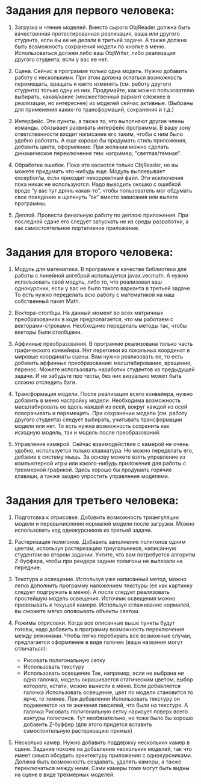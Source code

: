 # Задания для первого человека:

1. Загрузка и чтение моделей. Вместо сырого ObjReader должна быть качественная протестированная реализация, 
ваша или другого студента, если вы ее не делали в третьей задаче. А также должна быть возможность сохранения модели 
по кнопке в меню. Использоваться должен либо ваш ObjWriter, либо реализация другого студента, если у вас ее нет.

2. Сцена. Сейчас в программе только одна модель. Нужно добавить работу с несколькими. 
При этом должна остаться возможность перемещать, вращать и както изменять (см. работу другого студента) 
только одну из них. Продумайте, как можно пользователю выбирать, какая/какие (множественный вариант сложнее в 
реализации, но интереснее) из моделей сейчас активные. 
(Выбраны для применения каких-то трансформаций, сохранения и т.д.)

3. Интерфейс. Эти пункты, а также то, что выполняют другие члены команды, обязывает развивать интерфейс программы. 
В вашу зону ответственности входит написание его таким, чтобы с ним было удобно работать. 
А еще хорошо бы продумать стиль приложения, добавить цвета, оформление. 
При желании можно сделать динамическое переключение тем: например, "светлая/темная".

4. Обработка ошибок. Пока это касается только ObjReader, но вы можете придумать что-нибудь еще. 
Модуль выплевывает exception’ы, если приходит некорректный файл. Эти исключения пока никак не используются. 
Надо выводить окошко с ошибкой вроде “у вас тут дрянь какая-то”, 
чтобы пользователь мог обдумать свое поведение и щелкнуть “ок” вместо зависания или вылета программы.

5. Деплой. Провести финальную работу по деплою приложения. 
При последней сдаче его следует запускать не из среды разработки, а как самостоятельное портативное приложение.


# Задания для второго человека:

1. Модуль для математики. В программе в качестве библиотеки для работы с линейной алгеброй используется javax.vecmath. 
А нужно использовать свой модуль, либо то, что реализовал ваш однокурсник, 
если у вас не было такого варианта в третьей задаче. 
То есть нужно переделать всю работу с математикой на наш собственный пакет Math. 

2. Вектора-столбцы. На данный момент во всех матричных преобразованиях в коде предполагается, 
что мы работаем с векторами-строками. Необходимо переделать методы так, чтобы векторы были столбцами.

3. Аффинные преобразования. В программе реализована только часть графического конвейера. 
Нет перегонки из локальных координат в мировые координаты сцены. Вам нужно реализовать ее, 
то есть добавить аффинные преобразования: масштабирование, вращение, перенос. 
Можете использовать наработки студентов из предыдущей задачи. И не забудьте про тесты, 
без них визуально может быть сложно отследить баги.

4. Трансформация модели. После реализации всего конвейера, нужно добавить в меню настройку модели. 
Необходима возможность масштабировать ее вдоль каждой из осей, вокруг каждой из осей поворачивать и перемещать. 
При сохранении модели (см. работу другого студента) следует выбирать, учитывать трансформации модели или нет. 
То есть нужна возможность сохранить как исходную модель, так и модель после преобразований. 

5. Управление камерой. Сейчас взаимодействие с камерой не очень удобно, используется только клавиатура. 
Но можно переделать его, добавив в систему мышь. 
За основу можете взять управление из компьютерной игры или какого-нибудь приложения для работы с трехмерной графикой. 
Здесь хорошо бы продумать горячие клавиши, а также заодно упростить управление моделями.


# Задания для третьего человека:

1. Подготовка к отрисовке. Добавить возможность триангуляции модели и перевычисления нормалей модели после загрузки. 
Можно использовать код однокурсников из третьей задачи. 

2. Растеризация полигонов. Добавить заполнение полигонов одним цветом, используя растеризацию треугольников, 
написанную студентом во втором задании. Учтите, что вам потребуется алгоритм Z-буффера, 
чтобы при рендере задние полигоны не вылезали на передние.

3. Текстура и освещение. Используя уже написанный метод, 
можно легко дополнить программу наложением текстуры (ее как картинку следует подгружать в меню). 
А после следует реализовать простейшую модель освещения. Источник освещения можно привязывать к текущей камере. 
Используя сглаживание нормалей, вы сможете мягко опоясывать объекты светом. 

4. Режимы отрисовки. Когда все описанные выше пункты будут готовы, 
надо добавить в программу возможность переключения между режимами. Чтобы легко перебирать все возможные случаи, 
предлагается оформление в виде галочек (ваши названия могут отличаться):
   * Рисовать полигональную сетку
   * Использовать текстуру
   * Использовать освещение
Так, например, если не выбрана ни одна галочка, модель окрашивается статическим цветом, 
выбор которого, кстати, можно вынести в меню. Если добавляется галочка Использовать освещение, 
цвет по модели становится то ярче, то темнее. При добавлении Использовать текстуру он подменяется на те значения пикселей, 
что были на текстуре. А галочка Рисовать полигональную сетку нарисует поверх всего контуры полигонов. 
Тут необязательно, но тоже было бы хорошо добавить Z-буффер (для этого придется вставить самостоятельную растеризацию прямых)

5. Несколько камер. Нужно добавить поддержку нескольких камер в сцене. Задание похоже на добавление нескольких моделей, 
так что имеет смысл обсудить архитектуру приложения с однокурсниками. Должна быть возможность создавать, 
удалять камеры, а также переключаться между ними. Сами камеры тоже могут быть видны на сцене в виде трехмерных моделей.